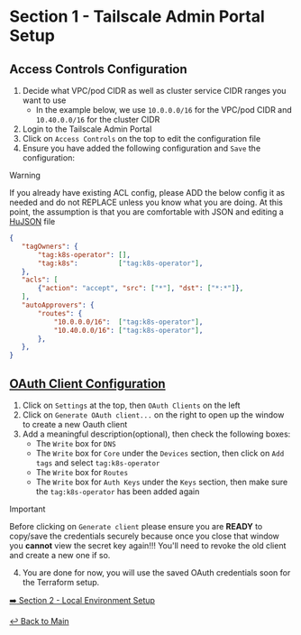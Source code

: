 # Section 1 - Tailscale Admin Portal Setup

## Access Controls Configuration

1. Decide what VPC/pod CIDR as well as cluster service CIDR ranges you want to use
   - In the example below, we use ```10.0.0.0/16``` for the VPC/pod CIDR and ```10.40.0.0/16``` for the cluster CIDR
2. Login to the Tailscale Admin Portal
3. Click on ```Access Controls``` on the top to edit the configuration file
4. Ensure you have added the following configuration and ```Save``` the configuration:

> [!WARNING]
> If you already have existing ACL config, please ADD the below config it as needed and do not REPLACE unless you know what you are doing. At this point, the assumption is that you are comfortable with JSON and editing a [HuJSON](https://github.com/tailscale/hujson) file

   ```json
   {
      "tagOwners": {
          "tag:k8s-operator": [],
          "tag:k8s":          ["tag:k8s-operator"],
      },
      "acls": [
          {"action": "accept", "src": ["*"], "dst": ["*:*"]},
      ],
      "autoApprovers": {
          "routes": {
              "10.0.0.0/16":  ["tag:k8s-operator"],
              "10.40.0.0/16": ["tag:k8s-operator"],
          },
      },
   }
   ```

## [OAuth Client Configuration](https://tailscale.com/kb/1215/oauth-clients#setting-up-an-oauth-client)

1. Click on ```Settings``` at the top, then ```OAuth Clients``` on the left
2. Click on ```Generate OAuth client...``` on the right to open up the window to create a new Oauth client
3. Add a meaningful description(optional), then check the following boxes:
   - The ```Write``` box for ```DNS```
   - The ```Write``` box for ```Core``` under the ```Devices``` section, then click on ```Add tags``` and select ```tag:k8s-operator```
   - The ```Write``` box for ```Routes```
   - The ```Write``` box for ```Auth Keys``` under the ```Keys``` section, then make sure the ```tag:k8s-operator``` has been added again

> [!IMPORTANT]
> Before clicking on ```Generate client``` please ensure you are **READY** to copy/save the credentials securely because once you close that window you **cannot** view the secret key again!!! You'll need to revoke the old client and create a new one if so.

4. You are done for now, you will use the saved OAuth credentials soon for the Terraform setup.

[:arrow_right: Section 2 - Local Environment Setup](section-2-local-env.md)

[:leftwards_arrow_with_hook: Back to Main](../README.md)
